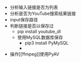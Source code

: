 - 分析输入链接是否为列表
- 分析是否为YouTube搜索结果链接
- input保存路径
- 判断链接是否以保存过
    - pip install youtube_dl
    - 使用MySQL数据库保存
        - pip3 install PyMySQL
        - 
- 操作[[ffmpeg]]使用PyAV
